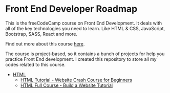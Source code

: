 # Front End Developer Roadmap
This is the freeCodeCamp course on Front End Development. It deals with all of the key technologies you need to learn. Like HTML & CSS, JavaScript, Bootstrap, SASS, React and more.

Find out more about this course [here][mooc_material].

The course is project-based, so it contains a bunch of projects for help you practice Front End development.
I created this repository to store all my codes related to this course.

- [HTML][course_1]
  - [HTML Tutorial - Website Crash Course for Beginners][course_1_1]
  - [HTML Full Course - Build a Website Tutorial][course_1_2]

[mooc_material]: https://www.youtube.com/watch?v=9He4UBLyk8Y&list=PLWKjhJtqVAbmMuZ3saqRIBimAKIMYkt0E

[course_1]: https://github.com/Ange-TOSSOU/Front_End_Developer_Learning_Path_freeCodeCamp/tree/main/html
[course_1_1]: https://github.com/Ange-TOSSOU/Front_End_Developer_Learning_Path_freeCodeCamp/tree/main/html/html_tutorial_website_crash_course_for_beginners
[course_1_2]: https://github.com/Ange-TOSSOU/Front_End_Developer_Learning_Path_freeCodeCamp/tree/main/html/html_full_course_build_a_website_tutorial

